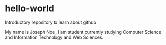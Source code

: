 # hello-world
Introductory repository to learn about github

My name is Joseph Noel, I am student currently studying Computer Science and Information Technology and Web Sciences.
